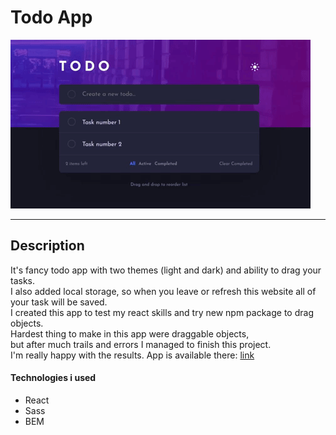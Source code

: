 # Todo App

<img src="./giphy (1).gif" alt="gif"/>

---

## Description

It's fancy todo app with two themes (light and dark) and ability to drag your tasks.\
I also added local storage, so when you leave or refresh this website all of your task will be saved.\
I created this app to test my react skills and try new npm package to drag objects.\
Hardest thing to make in this app were draggable objects,\
but after much trails and errors I managed to finish this project.\
I'm really happy with the results. App is available there: [link](https://musikhood.github.io/todo-app/)

#### Technologies i used

- React
- Sass
- BEM

